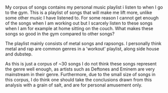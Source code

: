 My corpus of songs contains my personal music playlist i listen to when I go to the gym. This is a playlist of songs that will make me lift more, unlike some other music I have listened to. For some reason I cannot get enough of the songs when I am working out but I scarcely listen to these songs when I am for example at home sitting on the couch. What makes these songs so good in the gym compared to other songs?

The playlist mainly consists of metal songs and rapsongs. I personally think metal and rap are common genres in a 'workout' playlist, along side house and dubstep. 

As this is just a corpus of ~30 songs I do not think these songs represent the genre well enough, as artists such as Deftones and Eminem are very mainstream in their genre. Furthermore, due to the small size of songs in this corpus, I do think one should take the conclusions drawn from this analysis with a grain of salt, and are for personal amusement only.

